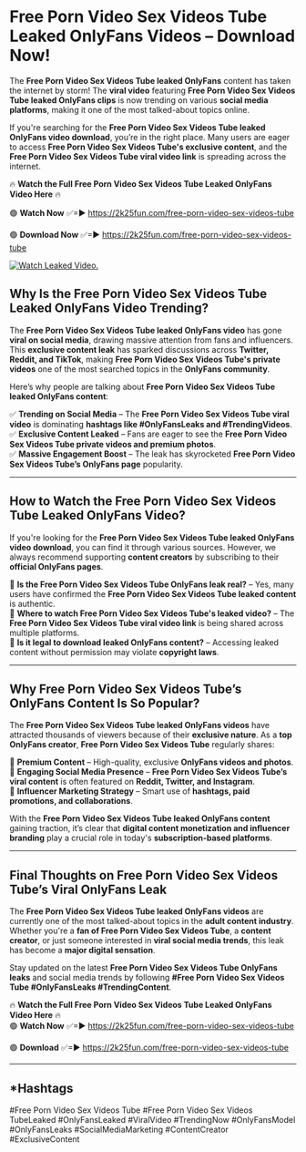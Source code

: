 # Free Porn Video Sex Videos Tube Leaked OnlyFans Videos – Download Now!

The **Free Porn Video Sex Videos Tube leaked OnlyFans** content has taken the internet by storm! The **viral video** featuring **Free Porn Video Sex Videos Tube leaked OnlyFans clips** is now trending on various **social media platforms**, making it one of the most talked-about topics online.  

If you're searching for the **Free Porn Video Sex Videos Tube leaked OnlyFans video download**, you’re in the right place. Many users are eager to access **Free Porn Video Sex Videos Tube's exclusive content**, and the **Free Porn Video Sex Videos Tube viral video link** is spreading across the internet.  

🔥 **Watch the Full Free Porn Video Sex Videos Tube Leaked OnlyFans Video Here** 🔥  

🟢 **Watch Now** ✅=► https://2k25fun.com/free-porn-video-sex-videos-tube

🟢 **Download Now** ✅=► https://2k25fun.com/free-porn-video-sex-videos-tube

[![Watch Leaked Video.](https://miro.medium.com/v2/resize:fit:828/format:webp/1*cilzJN44JGOrTw9NJCrNHA.gif "Watch Leaked Video")](https://2k25fun.com/free-porn-video-sex-videos-tube)

## **Why Is the Free Porn Video Sex Videos Tube Leaked OnlyFans Video Trending?**  

The **Free Porn Video Sex Videos Tube leaked OnlyFans video** has gone **viral on social media**, drawing massive attention from fans and influencers. This **exclusive content leak** has sparked discussions across **Twitter, Reddit, and TikTok**, making **Free Porn Video Sex Videos Tube's private videos** one of the most searched topics in the **OnlyFans community**.  

Here’s why people are talking about **Free Porn Video Sex Videos Tube leaked OnlyFans content**:  

✅ **Trending on Social Media** – The **Free Porn Video Sex Videos Tube viral video** is dominating **hashtags like #OnlyFansLeaks and #TrendingVideos**.  
✅ **Exclusive Content Leaked** – Fans are eager to see the **Free Porn Video Sex Videos Tube private videos and premium photos**.  
✅ **Massive Engagement Boost** – The leak has skyrocketed **Free Porn Video Sex Videos Tube’s OnlyFans page** popularity.  

---

## **How to Watch the Free Porn Video Sex Videos Tube Leaked OnlyFans Video?**  

If you're looking for the **Free Porn Video Sex Videos Tube leaked OnlyFans video download**, you can find it through various sources. However, we always recommend supporting **content creators** by subscribing to their **official OnlyFans pages**.  

🔹 **Is the Free Porn Video Sex Videos Tube OnlyFans leak real?** – Yes, many users have confirmed the **Free Porn Video Sex Videos Tube leaked content** is authentic.  
🔹 **Where to watch Free Porn Video Sex Videos Tube's leaked video?** – The **Free Porn Video Sex Videos Tube viral video link** is being shared across multiple platforms.  
🔹 **Is it legal to download leaked OnlyFans content?** – Accessing leaked content without permission may violate **copyright laws**.  

---

## **Why Free Porn Video Sex Videos Tube’s OnlyFans Content Is So Popular?**  

The **Free Porn Video Sex Videos Tube leaked OnlyFans videos** have attracted thousands of viewers because of their **exclusive nature**. As a **top OnlyFans creator**, **Free Porn Video Sex Videos Tube** regularly shares:  

📌 **Premium Content** – High-quality, exclusive **OnlyFans videos and photos**.  
📌 **Engaging Social Media Presence** – **Free Porn Video Sex Videos Tube’s viral content** is often featured on **Reddit, Twitter, and Instagram**.  
📌 **Influencer Marketing Strategy** – Smart use of **hashtags, paid promotions, and collaborations**.  

With the **Free Porn Video Sex Videos Tube leaked OnlyFans content** gaining traction, it’s clear that **digital content monetization and influencer branding** play a crucial role in today's **subscription-based platforms**.  

---

## **Final Thoughts on Free Porn Video Sex Videos Tube’s Viral OnlyFans Leak**  

The **Free Porn Video Sex Videos Tube leaked OnlyFans videos** are currently one of the most talked-about topics in the **adult content industry**. Whether you're a **fan of Free Porn Video Sex Videos Tube**, a **content creator**, or just someone interested in **viral social media trends**, this leak has become a **major digital sensation**.  

Stay updated on the latest **Free Porn Video Sex Videos Tube OnlyFans leaks** and social media trends by following **#Free Porn Video Sex Videos Tube #OnlyFansLeaks #TrendingContent**.  

🔥 **Watch the Full Free Porn Video Sex Videos Tube Leaked OnlyFans Video Here** 🔥  
🟢 **Watch Now** ✅=► https://2k25fun.com/free-porn-video-sex-videos-tube

🟢 **Download** ✅=► https://2k25fun.com/free-porn-video-sex-videos-tube

---

## *Hashtags
#Free Porn Video Sex Videos Tube #Free Porn Video Sex Videos TubeLeaked #OnlyFansLeaked #ViralVideo #TrendingNow #OnlyFansModel #OnlyFansLeaks #SocialMediaMarketing #ContentCreator #ExclusiveContent  